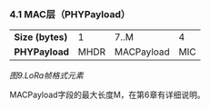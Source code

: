 ### 4.1 MAC层（PHYPayload）

<table class="lora-table">
   <tr>
      <td><b>Size (bytes)</b></td>   
      <td>1</td>
      <td>7..M</td>
      <td>4</td>
   </tr>
   <tr>
      <td><b>PHYPayload</b></td>   
      <td>MHDR</td>
      <td>MACPayload</td>
      <td>MIC</td>
   </tr>
</table>

*图9.LoRa帧格式元素*

MACPayload字段的最大长度M，在第6章有详细说明。

